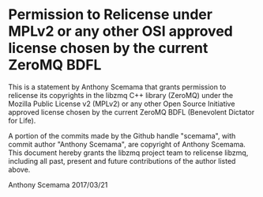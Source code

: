 # Permission to Relicense under MPLv2 or any other OSI approved license chosen by the current ZeroMQ BDFL

This is a statement by Anthony Scemama
that grants permission to relicense its copyrights in the libzmq C++
library (ZeroMQ) under the Mozilla Public License v2 (MPLv2) or any other 
Open Source Initiative approved license chosen by the current ZeroMQ 
BDFL (Benevolent Dictator for Life).

A portion of the commits made by the Github handle "scemama", with
commit author "Anthony Scemama", are copyright of Anthony Scemama.
This document hereby grants the libzmq project team to relicense libzmq, 
including all past, present and future contributions of the author listed above.

Anthony Scemama
2017/03/21
